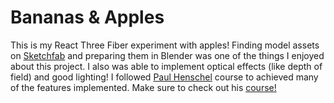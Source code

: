 # Bananas & Apples

This is my React Three Fiber experiment with apples! Finding model assets on [Sketchfab](https://sketchfab.com/3d-models/popular) and preparing them in Blender was one of the things I enjoyed about this project. I also was able to implement optical effects (like depth of field) and good lighting! I followed [Paul Henschel](https://twitter.com/0xca0a) course to achieved many of the features implemented. Make sure to check out his [course!](https://0xca0a.gumroad.com/l/B4N4N4S)